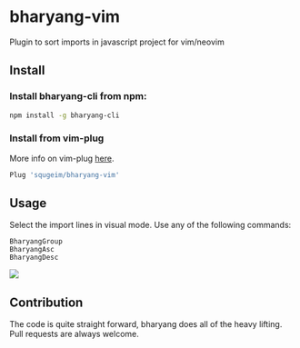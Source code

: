 # bharyang-vim
Plugin to sort imports in javascript project for vim/neovim

## Install

### Install bharyang-cli from npm:

```sh
npm install -g bharyang-cli
```

### Install from vim-plug

More info on vim-plug [here](https://github.com/junegunn/vim-plug).

```sh
Plug 'squgeim/bharyang-vim'
```

## Usage

Select the import lines in visual mode. Use any of the following commands:

```
BharyangGroup
BharyangAsc
BharyangDesc
```

<img src="https://media.giphy.com/media/PR88YW3eX7Y4Rr6fkZ/giphy.gif" />

## Contribution

The code is quite straight forward, bharyang does all of the heavy lifting. Pull requests are always welcome.
